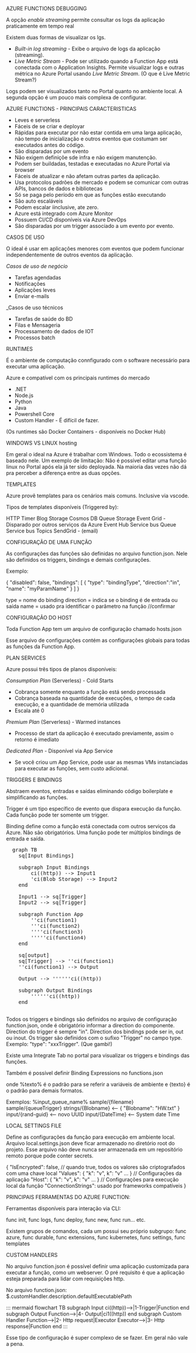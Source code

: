 AZURE FUNCTIONS DEBUGGING

A opção _enable streaming_ permite consultar os logs da aplicação praticamente em tempo real

Existem duas formas de visualizar os lgs.

- _Built-in log streaming_ - Exibe o arquivo de logs da aplicação (streaming). 
- _Live Metric Stream_ - Pode ser utilizado quando a Function App está conectada com o Application Insights. Permite visualizar logs e outras métrica no Azure Portal usando _Live Metric Stream_. (O que é Live Metric Stream?)

Logs podem ser visualizados tanto no Portal quanto no ambiente local. A segunda opção é um pouco mais complexa de configurar.

AZURE FUNCTIONS - PRINCIPAIS CARACTERISTICAS

- Leves e serverless
- Fáceis de se criar e deployar
- Rápidas para executar por não estar contida em uma larga aplicação, não tempo de inicialização e outros eventos que costumam ser executados antes do código.
- São disparadas por um evento
- Não exigem definiçõe sde infra e não exigem manutenção.
- Podem ser buildadas, testadas e executadas no Azure Portal via browser
- Fáceis de atualizar e não afetam outras partes da aplicação.
- Usa protocolos padrões de mercado e podem se comunicar com outras APIs, bancos de dados e bibliotecas
- Só se paga pelo período em que as funções estão executando
- São auto escaláveis
- Podem escalar iinclusive, ate zero.
- Azure está integrado com Azure Monitor
- Possuem CI/CD disponíveis via Azure DevOps
- São disparadas por um trigger associado a um evento por evento.


CASOS DE USO

O ideal é usar em aplicações menores com eventos que podem funcionar independentemente de outros eventos da aplicação.

_Casos de uso de negócio_
- Tarefas agendadas
- Notificações
- Aplicações leves
- Enviar e-mails

_Casos de uso técnicos
- Tarefas de saúde do BD
- Filas e Mensageria
- Processamento de dados de IOT
- Processos batch


RUNTIMES

É o ambiente de computação connfigurado com o software necessário para executar uma aplicação.

Azure e compatível com os principais runtimes do mercado

- .NET
- Node.js
- Python
- Java
- Powershell Core
- Custom Handler - É difícil de fazer.

(Os runtimes são Docker Containers - disponíveis no Docker Hub)

WINDOWS VS LINUX hosting

Em geral o ideal na Azure é trabalhar com Windows. Todo o ecossistema é baseado nele.
Um exemplo de limitação: Não é possível editar uma função linux no Portal após ela já ter sido deployada.
Na maioria das vezes não dá pra perceber a diferença entre as duas opções.

TEMPLATES

Azure provê templates para os cenários mais comuns.
Inclusive via vscode.

Tipos de templates disponíveis (Triggered by):

HTTP
Timer
Blog Storage
Cosmos DB
Queue Storage
Event Grid - Disparado por outros serviços da Azure
Event Hub
Service bus Queue
Service bus Topics
SendGrid - (email)

CONFIGURAÇÃO DE UMA FUNÇÃO

As configurações das funções são definidas no arquivo function.json.
Nele são definidos os triggers, bindings e demais configurações.

Exemplo:

{ 
  "disabled": false,
  "bindings": [
    {
      "type": "bindingType",
      "direction":"in",
      "name": "myParamName"
    }
  ]
}

type = nome do binding
direction = indica se o binding é de entrada ou saída
name = usado pra identificar o parâmetro na função //confirmar


CONFIGURAÇÃO DO HOST

Toda Function App tem um arquivo de configuração chamado hosts.json

Esse arquivo de configurações contém as configurações globais para todas as funções da Function App.

PLAN SERVICES

Azure possui três tipos de planos disponíveis:

_Consumption Plan_ (Serverless) - Cold Starts
- Cobrança somente enquanto a função está sendo processada
- Cobrança baseada na quantidade de execuções, o tempo de cada execução, e a quantidade de memória utilizada
- Escala até 0


_Premium Plan_ (Serverless) - Warmed instances
- Processo de start da aplicação é executado previamente, assim o retorno é imediato

_Dedicated Plan_ - Disponível via App Service
- Se você criou um App Service, pode usar as mesmas VMs instanciadas para executar as funções, sem custo adicional.

TRIGGERS E BINDINGS

Abstraem eventos, entradas e saídas eliminando código boilerplate e simplificando as funções.

Trigger é um tipo específico de evento que dispara execução da função. Cada função pode ter somente um trigger.

Binding define como a função está conectada com outros serviços da Azure. Não são obrigatórios. Uma função pode ter múltiplos bindings de entrada e saída.

<pre class="mermaid">
  graph TB
    sq[Input Bindings]

    subgraph Input Bindings
        ci((http)) --> Input1
        'ci(Blob Storage) --> Input2
    end

    Input1 --> sq[Trigger]
    Input2 --> sq[Trigger]

    subgraph Function App
        ''ci(function1)
        '''ci(function2)
        ''''ci(function3)
        '''''ci(function4)
    end

    sq[output]
    sq[Trigger] --> ''ci(function1)
    ''ci(function1) --> Output

    Output --> ''''''ci((http)) 

    subgraph Output Bindings
        ''''''ci((http)) 
    end
    </pre>


Todos os triggers e bindings são definidos no arquivo de configuração function.json, onde é obrigatório informar a direction do componente. Direction do trigger é sempre "in". Direction dos bindings pode ser in, out ou inout.
Os trigger são definidos com o sufixo "Trigger" no campo type. Exemplo: "type": "xxxTrigger". (Que gambi!)

Existe uma Integrate Tab no portal para visualizar os triggers e bindings das funções.

Também é possível definir Binding Expressions no functions.json

onde %texto% é o padrão para se referir a variáveis de ambiente e
{texto} é o padrão para demais formatos.

Exemplos:
%input_queue_name%
sample/{filename}
sample/{queueTrigger}
strings/{Blobname}  <-- { "Blobname": "HW.txt" }
input/{rand-guid}  <-- novo UUID
input/{DateTime}  <-- System date Time

LOCAL SETTINGS FILE

Define as configurações da função para execução em ambiente local.
Arquivo local.settings.json deve ficar armazenado no diretório root do projeto. Esse arquivo não deve nunca ser armazenada em um repositório remoto porque pode conter secrets.


{
  "IsEncrypted": false, // quando true, todos os valores são criptografados com uma chave local
  "Values": { "k": "v", k": "v" ... } // Configurações da aplicação
  "Host": { "k": "v", k": "v" ... } // Configurações para execução local da função
  "ConnectionStrings": usado por frameworks compatíveis
}

PRINCIPAIS FERRAMENTAS DO AZURE FUNCTION:

Ferramentas disponíveis para interação via CLI:

func init, func logs, func deploy, func new, func run... etc.

Existem grupos de comandos, cada um possui seu próprio subgrupo:
func azure, func durable, func extensions, func kubernetes, func settings, func templates

CUSTOM HANDLERS

No arquivo function.json é possível definir uma aplicação customizada para executar a função, como um webserver. O pré requisito é que a aplicação esteja preparada para lidar com requisições http.

No arquivo function.json: $.customHandler.description.defaultExecutablePath

::: mermaid
flowchart TB
  subgraph Input
    ci((http))-->|1-Trigger|Function
    end
  subgraph Output
    Function-->|4- Output|ci1((http))
    end
  subgraph Custom Handler 
    Function-->|2- Http request|Executor
    Executor-->|3- Http response|Function
    end
:::

Esse tipo de configuração é super complexo de se fazer. Em geral não vale a pena.

